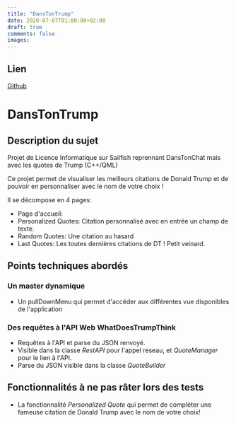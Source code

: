 ```yaml
---
title: "DansTonTrump"
date: 2020-07-07T01:00:00+02:00
draft: true
comments: false
images:
---
```


## Lien
[Github](https://github.com/rachartier/DansTonTrump)

# DansTonTrump

## Description du sujet

Projet de Licence Informatique sur Sailfish reprennant DansTonChat mais avec les quotes de Trump (C++/QML)

Ce projet permet de visualiser les meilleurs citations de Donald Trump et de pouvoir en personnaliser avec le nom de votre choix ! 

Il se décompose en 4 pages:

- Page d'accueil:
- Personalized Quotes: Citation personnalisé avec en entrée un champ de texte.
- Random Quotes: Une citation au hasard
- Last Quotes: Les toutes dernières citations de DT ! Petit veinard.

## Points techniques abordés

### Un master dynamique

- Un pullDownMenu qui permet d'accéder aux différentes vue disponibles de l'application

### Des requêtes à l'API Web WhatDoesTrumpThink

- Requêtes à l'API et parse du JSON renvoyé.
- Visible dans la classe *RestAPI* pour l'appel reseau, et *QuoteManager* pour
le lien à l'API. 
- Parse du JSON visible dans la classe *QuoteBuilder*

## Fonctionnalités à ne pas râter lors des tests

- La fonctionnalité *Personalized Quote* qui permet de compléter une fameuse citation de Donald Trump avec le nom de votre choix!



